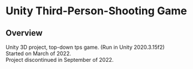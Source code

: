 # Unity Third-Person-Shooting Game
## Overview
Unity 3D project, top-down tps game. (Run in Unity 2020.3.15f2) 
<br>
Started on March of 2022.
<br>
Project discontinued in September of 2022.
